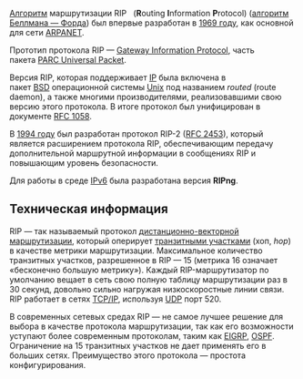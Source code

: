 [Алгоритм](https://ru.wikipedia.org/wiki/%D0%90%D0%BB%D0%B3%D0%BE%D1%80%D0%B8%D1%82%D0%BC "Алгоритм") маршрутизации RIP   (**R**outing **I**nformation **P**rotocol) ([алгоритм Беллмана — Форда](https://ru.wikipedia.org/wiki/%D0%90%D0%BB%D0%B3%D0%BE%D1%80%D0%B8%D1%82%D0%BC_%D0%91%D0%B5%D0%BB%D0%BB%D0%BC%D0%B0%D0%BD%D0%B0-%D0%A4%D0%BE%D1%80%D0%B4%D0%B0 "Алгоритм Беллмана-Форда")) был впервые разработан в [1969 году](https://ru.wikipedia.org/wiki/1969_%D0%B3%D0%BE%D0%B4 "1969 год"), как основной для сети [ARPANET](https://ru.wikipedia.org/wiki/ARPANET "ARPANET").

Прототип протокола RIP — [Gateway Information Protocol](https://ru.wikipedia.org/w/index.php?title=Gateway_Information_Protocol&action=edit&redlink=1 "Gateway Information Protocol (страница отсутствует)"), часть пакета [PARC Universal Packet](https://ru.wikipedia.org/wiki/PARC_Universal_Packet "PARC Universal Packet").

Версия RIP, которая поддерживает [IP](https://ru.wikipedia.org/wiki/IP "IP") была включена в пакет [BSD](https://ru.wikipedia.org/wiki/BSD "BSD") операционной системы [Unix](https://ru.wikipedia.org/wiki/Unix "Unix") под названием _routed_ (route daemon), а также многими производителями, реализовавшими свою версию этого протокола. В итоге протокол был унифицирован в документе [RFC 1058](https://tools.ietf.org/html/rfc1058).

В [1994 году](https://ru.wikipedia.org/wiki/1994_%D0%B3%D0%BE%D0%B4 "1994 год") был разработан протокол RIP-2 ([RFC 2453](https://tools.ietf.org/html/rfc2453)), который является расширением протокола RIP, обеспечивающим передачу дополнительной маршрутной информации в сообщениях RIP и повышающим уровень безопасности.

Для работы в среде [IPv6](https://ru.wikipedia.org/wiki/IPv6 "IPv6") была разработана версия **RIPng**.

## Техническая информация

RIP — так называемый протокол [дистанционно-векторной маршрутизации](https://ru.wikipedia.org/wiki/%D0%94%D0%B8%D1%81%D1%82%D0%B0%D0%BD%D1%86%D0%B8%D0%BE%D0%BD%D0%BD%D0%BE-%D0%B2%D0%B5%D0%BA%D1%82%D0%BE%D1%80%D0%BD%D0%B0%D1%8F_%D0%BC%D0%B0%D1%80%D1%88%D1%80%D1%83%D1%82%D0%B8%D0%B7%D0%B0%D1%86%D0%B8%D1%8F "Дистанционно-векторная маршрутизация"), который оперирует [транзитными участками](https://ru.wikipedia.org/wiki/%D0%A2%D1%80%D0%B0%D0%BD%D0%B7%D0%B8%D1%82%D0%BD%D1%8B%D0%B9_%D1%83%D1%87%D0%B0%D1%81%D1%82%D0%BE%D0%BA "Транзитный участок") (хоп, _hop_) в качестве метрики маршрутизации. Максимальное количество транзитных участков, разрешенное в RIP — 15 (метрика 16 означает «бесконечно большую метрику»). Каждый RIP-маршрутизатор по умолчанию вещает в сеть свою полную таблицу маршрутизации раз в 30 секунд, довольно сильно нагружая низкоскоростные линии связи. RIP работает в сетях [TCP/IP](https://ru.wikipedia.org/wiki/TCP/IP "TCP/IP"), используя [UDP](https://ru.wikipedia.org/wiki/UDP "UDP") порт 520.

В современных сетевых средах RIP — не самое лучшее решение для выбора в качестве протокола маршрутизации, так как его возможности уступают более современным протоколам, таким как [EIGRP](https://ru.wikipedia.org/wiki/EIGRP "EIGRP"), [OSPF](https://ru.wikipedia.org/wiki/OSPF "OSPF"). Ограничение на 15 транзитных участков не дает применять его в больших сетях. Преимущество этого протокола — простота конфигурирования.
